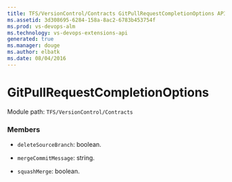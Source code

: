 ```yaml
---
title: TFS/VersionControl/Contracts GitPullRequestCompletionOptions API | Extensions for Visual Studio Team Services
ms.assetid: 3d308695-6284-158a-8ac2-6783b453754f
ms.prod: vs-devops-alm
ms.technology: vs-devops-extensions-api
generated: true
ms.manager: douge
ms.author: elbatk
ms.date: 08/04/2016
---
```


# GitPullRequestCompletionOptions

Module path: `TFS/VersionControl/Contracts`


### Members

* `deleteSourceBranch`: boolean. 

* `mergeCommitMessage`: string. 

* `squashMerge`: boolean. 

